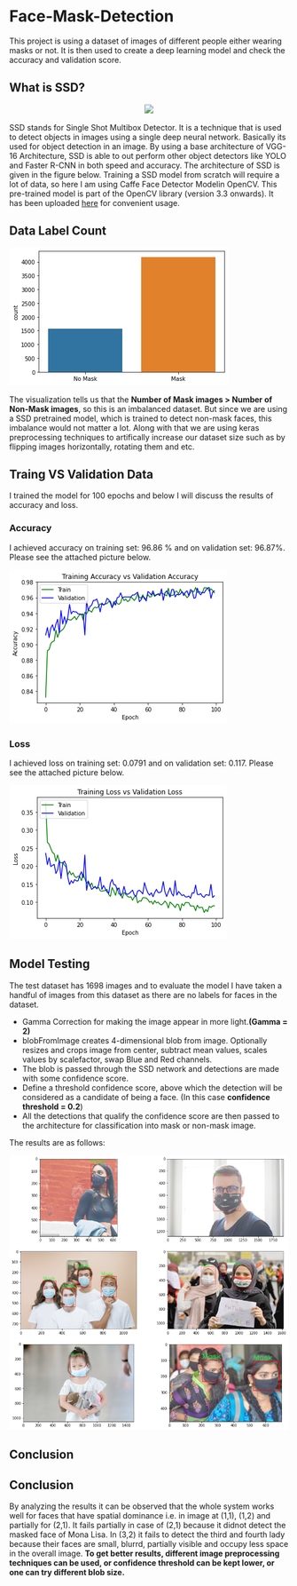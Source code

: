 # Face-Mask-Detection
This project is using a dataset of images of different people either wearing masks or not. It is then used to create a deep learning model and check the accuracy and validation score.

## What is SSD?

<p align="center">
<img src="https://www.researchgate.net/profile/Adam_Nowosielski/publication/332948824/figure/fig5/AS:767146284036100@1559913335810/The-model-of-Single-Shot-MultiBox-Detector-SSD-25.ppm"></img>
</p>

SSD stands for Single Shot Multibox Detector. It is a technique that is used to detect objects in images using a single deep neural network. Basically its used for object detection in an image. By using a base architecture of VGG-16 Architecture, SSD is able to out perform other object detectors like YOLO and Faster R-CNN in both speed and accuracy. The architecture of SSD is given in the figure below. Training a SSD model from scratch will require a lot of data, so here I am using Caffe Face Detector Modelin OpenCV. This pre-trained model is part of the OpenCV library (version 3.3 onwards). It has been uploaded [here](https://github.com/asad-mahmood/Face-Mask-Detection/tree/main/caffe-face-detector-opencv-pretrained-model) for convenient usage.

## Data Label Count

<img src="https://github.com/asad-mahmood/Face-Mask-Detection/blob/main/Label%20Count.png"></img>

The visualization tells us that the **Number of Mask images > Number of Non-Mask images**, so this is an imbalanced dataset. But since we are using a SSD pretrained model, which is trained to detect non-mask faces, this imbalance would not matter a lot. Along with that we are using keras preprocessing techniques to artifically increase our dataset size such as by flipping images horizontally, rotating them and etc.

## Traing VS Validation Data

I trained the model for 100 epochs and below I will discuss the results of accuracy and loss.

### Accuracy

I achieved accuracy on training set: 96.86 % and on validation set: 96.87%. Please see the attached picture below.

![](https://github.com/asad-mahmood/Face-Mask-Detection/blob/main/Training%20Vs%20Validation%20Acc.png)

### Loss

I achieved loss on training set: 0.0791 and on validation set: 0.117.  Please see the attached picture below.

![](https://github.com/asad-mahmood/Face-Mask-Detection/blob/main/Training%20Vs%20Validation%20Loss.png)

## Model Testing

The test dataset has 1698 images and to evaluate the model I have taken a handful of images from this dataset as there are no labels for faces in the dataset.
* Gamma Correction for making the image appear in more light.**(Gamma = 2)**
* blobFromImage creates 4-dimensional blob from image. Optionally resizes and crops image from center, subtract mean values, scales values by scalefactor, swap Blue and Red channels.
* The blob is passed through the SSD network and detections are made with some confidence score.
* Define a threshold confidence score, above which the detection will be considered as a candidate of being a face. (In this case **confidence threshold = 0.2**)
* All the detections that qualify the confidence score are then passed to the architecture for classification into mask or non-mask image.

The results are as follows:

![](https://github.com/asad-mahmood/Face-Mask-Detection/blob/main/result.png)

## Conclusion

## Conclusion
By analyzing the results it can be observed that the whole system works well for faces that have spatial dominance i.e. in image at (1,1), (1,2) and partially for (2,1). It fails partially in case of (2,1) because it didnot detect the masked face of Mona Lisa. In (3,2) it fails to detect the third and fourth lady because their faces are small, blurrd, partially visible and occupy less space in the overall image. **To get better results, different image preprocessing techniques can be used, or confidence threshold can be kept lower, or one can try different blob size.**
